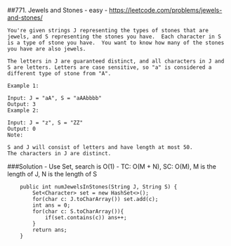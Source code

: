 ##771. Jewels and Stones - easy - https://leetcode.com/problems/jewels-and-stones/
```
You're given strings J representing the types of stones that are jewels, and S representing the stones you have.  Each character in S is a type of stone you have.  You want to know how many of the stones you have are also jewels.

The letters in J are guaranteed distinct, and all characters in J and S are letters. Letters are case sensitive, so "a" is considered a different type of stone from "A".

Example 1:

Input: J = "aA", S = "aAAbbbb"
Output: 3
Example 2:

Input: J = "z", S = "ZZ"
Output: 0
Note:

S and J will consist of letters and have length at most 50.
The characters in J are distinct.
```
###Solution - Use Set, search is O(1) - TC: O(M + N), SC: O(M), M is the length of J, N is the length of S
```
    public int numJewelsInStones(String J, String S) {
        Set<Character> set = new HashSet<>();
        for(char c: J.toCharArray()) set.add(c);
        int ans = 0;
        for(char c: S.toCharArray()){
            if(set.contains(c)) ans++;
        }
        return ans;
    }
```